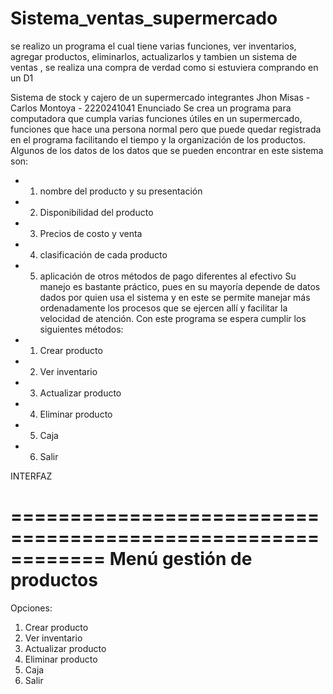 # Sistema_ventas_supermercado
se realizo un programa el cual tiene varias funciones, ver inventarios, agregar productos, eliminarlos, actualizarlos y tambien un sistema de ventas ,  se realiza una compra de verdad como si estuviera comprando en un D1


Sistema de stock y cajero de un supermercado
integrantes
Jhon Misas -
Carlos Montoya - 2220241041
Enunciado
Se crea un programa para computadora que cumpla varias funciones útiles en un supermercado,
funciones que hace una persona normal pero que puede quedar registrada en el programa
facilitando el tiempo y la organización de los productos.
Algunos de los datos de los datos que se pueden encontrar en este sistema son:
- 1. nombre del producto y su presentación
- 2. Disponibilidad del producto
- 3. Precios de costo y venta
- 4. clasificación de cada producto
- 5. aplicación de otros métodos de pago diferentes al efectivo
Su manejo es bastante práctico, pues en su mayoría depende de datos dados por quien usa el
sistema y en este se permite manejar más ordenadamente los procesos que se ejercen allí y
facilitar la velocidad de atención.
Con este programa se espera cumplir los siguientes métodos:
- 1. Crear producto
- 2. Ver inventario
- 3. Actualizar producto
- 4. Eliminar producto
- 5. Caja
- 6. Salir

INTERFAZ

============================================================
Menú gestión de productos
============================================================
 Opciones:
  1. Crear producto
  2. Ver inventario
  3. Actualizar producto
  4. Eliminar producto
  5. Caja
  6. Salir
